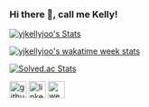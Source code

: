 ### Hi there 👋, call me Kelly!

[![yjkellyjoo's Stats](https://github-readme-stats.vercel.app/api?username=yjkellyjoo&show_icons=true&count_private=true&theme=transparent)](https://github.com/yjkellyjoo)

[![yjkellyjoo's wakatime week stats](https://github-readme-stats.vercel.app/api/wakatime?username=yjkellyjoo)](https://github.com/yjkellyjoo)

[![Solved.ac Stats](http://mazassumnida.wtf/api/v2/generate_badge?boj=yjkellyjoo)](https://solved.ac/profile/yjkellyjoo)

[<img src='https://img.shields.io/badge/github-%23121011.svg?style=for-the-badge&logo=github&logoColor=white' alt='github' height='30'>](https://github.com/yjkellyjoo)    [<img src='https://img.shields.io/badge/linkedin-%230077B5.svg?style=for-the-badge&logo=linkedin&logoColor=white' alt='linkedin' height='30'>](https://www.linkedin.com/in/yjkellyjoo/)   [<img src='https://img.shields.io/badge/Notion-%23000000.svg?style=for-the-badge&logo=notion&logoColor=white' alt='website' height='30'>](https://yjkellyjoo.site)
